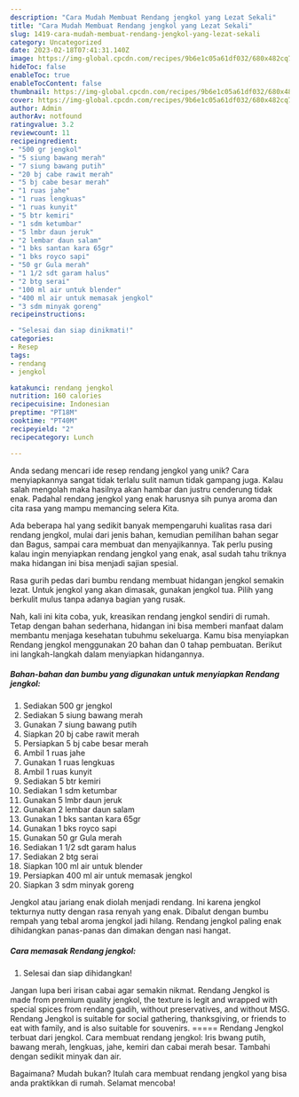 ```yaml
---
description: "Cara Mudah Membuat Rendang jengkol yang Lezat Sekali"
title: "Cara Mudah Membuat Rendang jengkol yang Lezat Sekali"
slug: 1419-cara-mudah-membuat-rendang-jengkol-yang-lezat-sekali
category: Uncategorized
date: 2023-02-18T07:41:31.140Z
image: https://img-global.cpcdn.com/recipes/9b6e1c05a61df032/680x482cq70/rendang-jengkol-foto-resep-utama.jpg
hideToc: false
enableToc: true
enableTocContent: false
thumbnail: https://img-global.cpcdn.com/recipes/9b6e1c05a61df032/680x482cq70/rendang-jengkol-foto-resep-utama.jpg
cover: https://img-global.cpcdn.com/recipes/9b6e1c05a61df032/680x482cq70/rendang-jengkol-foto-resep-utama.jpg
author: Admin
authorAv: notfound
ratingvalue: 3.2
reviewcount: 11
recipeingredient:
- "500 gr jengkol"
- "5 siung bawang merah"
- "7 siung bawang putih"
- "20 bj cabe rawit merah"
- "5 bj cabe besar merah"
- "1 ruas jahe"
- "1 ruas lengkuas"
- "1 ruas kunyit"
- "5 btr kemiri"
- "1 sdm ketumbar"
- "5 lmbr daun jeruk"
- "2 lembar daun salam"
- "1 bks santan kara 65gr"
- "1 bks royco sapi"
- "50 gr Gula merah"
- "1 1/2 sdt garam halus"
- "2 btg serai"
- "100 ml air untuk blender"
- "400 ml air untuk memasak jengkol"
- "3 sdm minyak goreng"
recipeinstructions:

- "Selesai dan siap dinikmati!"
categories:
- Resep
tags:
- rendang
- jengkol

katakunci: rendang jengkol 
nutrition: 160 calories
recipecuisine: Indonesian
preptime: "PT18M"
cooktime: "PT40M"
recipeyield: "2"
recipecategory: Lunch

---
```





Anda sedang mencari ide resep rendang jengkol yang unik? Cara menyiapkannya sangat tidak terlalu sulit namun tidak gampang juga. Kalau salah mengolah maka hasilnya akan hambar dan justru cenderung tidak enak. Padahal rendang jengkol yang enak harusnya sih punya aroma dan cita rasa yang mampu memancing selera Kita.





Ada beberapa hal yang sedikit banyak mempengaruhi kualitas rasa dari rendang jengkol, mulai dari jenis bahan, kemudian pemilihan bahan segar dan Bagus, sampai cara membuat dan menyajikannya. Tak perlu pusing kalau ingin menyiapkan rendang jengkol yang enak,      asal sudah tahu triknya maka hidangan ini bisa menjadi sajian spesial.














Rasa gurih pedas dari bumbu rendang membuat hidangan jengkol semakin lezat. Untuk jengkol yang akan dimasak, gunakan jengkol tua. Pilih yang berkulit mulus tanpa adanya bagian yang rusak.






Nah, kali ini kita coba, yuk, kreasikan rendang jengkol sendiri di rumah. Tetap dengan bahan sederhana, hidangan ini bisa memberi manfaat dalam membantu menjaga kesehatan tubuhmu sekeluarga. Kamu bisa menyiapkan Rendang jengkol menggunakan 20 bahan dan 0 tahap pembuatan. Berikut ini langkah-langkah dalam menyiapkan hidangannya.

<!--inarticleads1-->

##### Bahan-bahan dan bumbu yang digunakan untuk menyiapkan Rendang jengkol:

1. Sediakan 500 gr jengkol
1. Sediakan 5 siung bawang merah
1. Gunakan 7 siung bawang putih
1. Siapkan 20 bj cabe rawit merah
1. Persiapkan 5 bj cabe besar merah
1. Ambil 1 ruas jahe
1. Gunakan 1 ruas lengkuas
1. Ambil 1 ruas kunyit
1. Sediakan 5 btr kemiri
1. Sediakan 1 sdm ketumbar
1. Gunakan 5 lmbr daun jeruk
1. Gunakan 2 lembar daun salam
1. Gunakan 1 bks santan kara 65gr
1. Gunakan 1 bks royco sapi
1. Gunakan 50 gr Gula merah
1. Sediakan 1 1/2 sdt garam halus
1. Sediakan 2 btg serai
1. Siapkan 100 ml air untuk blender
1. Persiapkan 400 ml air untuk memasak jengkol
1. Siapkan 3 sdm minyak goreng


Jengkol atau jariang enak diolah menjadi rendang. Ini karena jengkol tekturnya nutty dengan rasa renyah yang enak. Dibalut dengan bumbu rempah yang tebal aroma jengkol jadi hilang. Rendang jengkol paling enak dihidangkan panas-panas dan dimakan dengan nasi hangat. 

<!--inarticleads2-->

##### Cara memasak Rendang jengkol:


1. Selesai dan siap dihidangkan!

Jangan lupa beri irisan cabai agar semakin nikmat. Rendang Jengkol is made from premium quality jengkol, the texture is legit and wrapped with special spices from rendang gadih, without preservatives, and without MSG. Rendang Jengkol is suitable for social gathering, thanksgiving, or friends to eat with family, and is also suitable for souvenirs. ===== Rendang Jengkol terbuat dari jengkol. Cara membuat rendang jengkol: Iris bwang putih, bawang merah, lengkuas, jahe, kemiri dan cabai merah besar. Tambahi dengan sedikit minyak dan air. 

Bagaimana? Mudah bukan? Itulah cara membuat rendang jengkol yang bisa anda praktikkan di rumah. Selamat mencoba!
